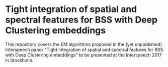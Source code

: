 # Tight integration of spatial and spectral features for BSS with Deep Clustering embeddings

This repository covers the EM algorithms proposed in the (yet unpublished) Interspeech paper "Tight integration of spatial and spectral features for BSS with Deep Clustering embeddings" to be presented at the Interspeech 2017 in Stockholm.

